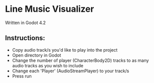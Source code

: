 # Line Music Visualizer

Written in Godot 4.2

## Instructions:

- Copy audio track/s you'd like to play into the project
- Open directory in Godot
- Change the number of player (CharacterBody2D) tracks to as many audio tracks as you wish to include
- Change each 'Player' (AudioStreamPlayer) to your track/s
- Press run
